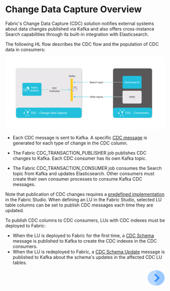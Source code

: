 # Change Data Capture Overview

Fabric's Change Data Capture (CDC) solution notifies external systems about data changes published via Kafka and also offers cross-instance Search capabilities through its built-in integration with Elasticsearch.

The following HL flow describes the CDC flow and the population of CDC data in consumers:

![CDC HL Flow](images/cdc_hl_flow.png)


- Each CDC message is sent to Kafka. A specific [CDC message](02_cdc_messages.md) is generated for each type of change in the CDC column.

- The Fabric CDC_TRANSACTION_PUBLISHER job publishes CDC changes to Kafka. Each CDC consumer has its own Kafka topic.

- The Fabric CDC_TRANSACTION_CONSUMER job consumes the Search topic from Kafka and updates Elasticsearch. Other consumers must create their own consumer processes to consume Kafka CDC messages. 

Note that publication of CDC changes requires a [predefined implementation](03_cdc_consumers_implementation.md) in the Fabric Studio. When defining an LU in the Fabric Studio, selected LU table columns can be set to publish CDC messages each time they are updated. 

To publish CDC columns to CDC consumers, LUs with CDC indexes must be deployed to Fabric:

- When the LU is deployed to Fabric for the first time, a [CDC Schema](02_cdc_messages.md#cdc-schema) message is published to Kafka to create the CDC indexes in the CDC consumers.
- When the LU is redeployed to Fabric, a [CDC Schema Update](02_cdc_messages.md#cdc-schema-update) message is published to Kafka about the schema's updates in the affected CDC LU tables.



[<img align="right" width="60" height="54" src="/articles/images/Next.png">](02_cdc_messages.md)



